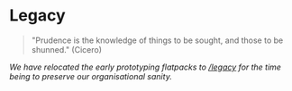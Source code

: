 # Legacy

> "Prudence is the knowledge of things to be sought, and those to be shunned." (Cicero)

*We have relocated the early prototyping flatpacks to [/legacy](legacy) for the time being to preserve our
organisational sanity.*